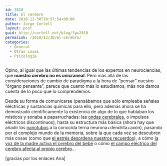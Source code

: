 ```yaml
---
id: 2818
title: El cerebro
date: 2010-12-30T10:57:54+00:00
author: Jorge Cortell
layout: post
guid: http://cortell.net/blog/?p=2818
permalink: /2010/12/30/el-cerebro/
categories:
  - General
  - Otras cosas
  - Psicología
---
```

Opino, al igual que las últimas tendencias de los expertos en neurociencias, que **nuestro cerebro no es unicraneal**. Pero más allá de las consideraciones de cambio de paradigma a la hora de &#8220;pensar&#8221; nuestro &#8220;órgano pensante&#8221;, parece que cuanto más lo estudiamos, más nos damos cuenta de lo poco que lo comprendemos.

Desde su forma de comunicarse (pensábamos que sólo empleaba señales eléctricas y sustancias químicas para ello, pero además ahora se ha demostrado científicamente la existencia de algo de lo que hablaban los místicos y sonaba a paparruchadas: las <a title="http://lacomunidad.elpais.com/apuntes-cientificos-desde-el-mit/2010/10/16/tus-neuronas-se-comunican-con-senales-electricas-quimicas-y" href="http://lacomunidad.elpais.com/apuntes-cientificos-desde-el-mit/2010/10/16/tus-neuronas-se-comunican-con-senales-electricas-quimicas-y" target="_blank">ondas cerebrales</a>, o impulsos eléctricos discontinuos), hasta su estructura más básica (ahora hay que añadir los <a title="http://m.tendencias21.net/Las-celulas-se-comunican-a-distancia-a-traves-de-nanotubos_a4875.html" href="http://m.tendencias21.net/Las-celulas-se-comunican-a-distancia-a-traves-de-nanotubos_a4875.html" target="_blank">nanotubos</a> a la conocida terna neurona+dendrita+axón), pasando por el complejo mundo de la memoria, sobre la que cada vez se descubren más cosas (como que <a title="http://www.elmundo.es/elmundosalud/2010/12/21/neurociencia/1292959791.html" href="http://www.elmundo.es/elmundosalud/2010/12/21/neurociencia/1292959791.html" target="_blank">el estrés desordena nuestros recuerdos</a>), a cómo <a title="http://www.tendencias21.net/notes/La-voz-de-la-madre-activa-el-cerebro-de-los-bebes-recien-nacidos_b2563447.html" href="http://www.tendencias21.net/notes/La-voz-de-la-madre-activa-el-cerebro-de-los-bebes-recien-nacidos_b2563447.html" target="_blank">la voz de la madre activa el cerebro del bebé</a> o cómo <a title="http://cesartomelopez.blogspot.com/2010/12/como-el-campo-electrico-del-cerebro.html?utm_source=feedburner&utm_medium=feed&utm_campaign=Feed%3A+ExperientiaDocet+%28Experientia+docet%29" href="http://cesartomelopez.blogspot.com/2010/12/como-el-campo-electrico-del-cerebro.html?utm_source=feedburner&utm_medium=feed&utm_campaign=Feed%3A+ExperientiaDocet+%28Experientia+docet%29" target="_blank">el campo eléctrico del cerebro afecta al propio cerebro</a>&#8230;

[gracias por los enlaces Ana]